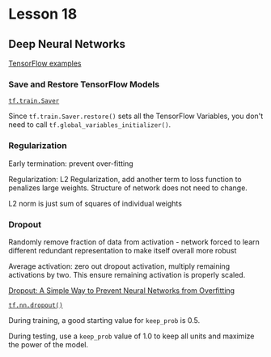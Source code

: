# Lesson 18 

## Deep Neural Networks

[TensorFlow examples](https://github.com/aymericdamien/TensorFlow-Examples)

### Save and Restore TensorFlow Models

[`tf.train.Saver`](https://www.tensorflow.org/api_docs/python/tf/train/Saver)

Since `tf.train.Saver.restore()` sets all the TensorFlow Variables, you don't 
need to call `tf.global_variables_initializer()`.

### Regularization

Early termination: prevent over-fitting

Regularization: L2 Regularization, add another term to loss function to 
penalizes large weights. Structure of network does not need to change.

L2 norm is just sum of squares of individual weights

### Dropout

Randomly remove fraction of data from activation - network forced to learn 
different redundant representation to make itself overall more robust

Average activation: zero out dropout activation, multiply remaining activations 
by two. This ensure remaining activation is properly scaled.

[Dropout: A Simple Way to Prevent Neural Networks from Overfitting](https://www.cs.toronto.edu/~hinton/absps/JMLRdropout.pdf)

[`tf.nn.dropout()`](https://www.tensorflow.org/api_docs/python/tf/nn/dropout)

During training, a good starting value for `keep_prob` is 0.5.

During testing, use a `keep_prob` value of 1.0 to keep all units and maximize 
the power of the model.